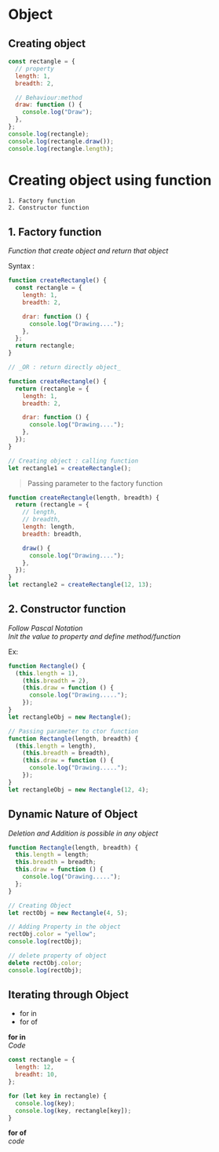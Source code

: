 # Object

## Creating object

```javascript
const rectangle = {
  // property
  length: 1,
  breadth: 2,

  // Behaviour:method
  draw: function () {
    console.log("Draw");
  },
};
console.log(rectangle);
console.log(rectangle.draw());
console.log(rectangle.length);
```

# Creating object using function

    1. Factory function
    2. Constructor function

## 1. Factory function

_Function that create object and return that object_

Syntax :

```javascript
function createRectangle() {
  const rectangle = {
    length: 1,
    breadth: 2,

    drar: function () {
      console.log("Drawing....");
    },
  };
  return rectangle;
}

// _OR : return directly object_

function createRectangle() {
  return (rectangle = {
    length: 1,
    breadth: 2,

    drar: function () {
      console.log("Drawing....");
    },
  });
}

// Creating object : calling function
let rectangle1 = createRectangle();
```

> Passing parameter to the factory function

```javascript
function createRectangle(length, breadth) {
  return (rectangle = {
    // length,
    // breadth,
    length: length,
    breadth: breadth,

    draw() {
      console.log("Drawing....");
    },
  });
}
let rectangle2 = createRectangle(12, 13);
```

## 2. Constructor function

_Follow Pascal Notation_  
_Init the value to property and define method/function_

Ex:

```javascript
function Rectangle() {
  (this.length = 1),
    (this.breadth = 2),
    (this.draw = function () {
      console.log("Drawing.....");
    });
}
let rectangleObj = new Rectangle();

// Passing parameter to ctor function
function Rectangle(length, breadth) {
  (this.length = length),
    (this.breadth = breadth),
    (this.draw = function () {
      console.log("Drawing.....");
    });
}
let rectangleObj = new Rectangle(12, 4);
```

## Dynamic Nature of Object

_Deletion and Addition is possible in any object_

```javascript
function Rectangle(length, breadth) {
  this.length = length;
  this.breadth = breadth;
  this.draw = function () {
    console.log("Drawing.....");
  };
}

// Creating Object
let rectObj = new Rectangle(4, 5);

// Adding Property in the object
rectObj.color = "yellow";
console.log(rectObj);

// delete property of object
delete rectObj.color;
console.log(rectObj);
```

## Iterating through Object

- for in
- for of

**for in**                
_Code_

```javascript
const rectangle = {
  length: 12,
  breadht: 10,
};

for (let key in rectangle) {
  console.log(key); 
  console.log(key, rectangle[key]);
}
```

**for of**       
_code_
